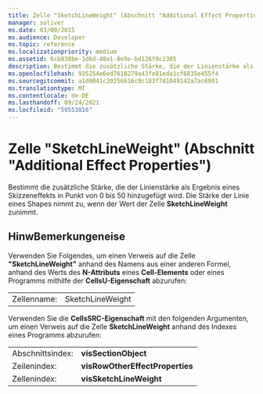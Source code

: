 ```yaml
---
title: Zelle "SketchLineWeight" (Abschnitt "Additional Effect Properties")
manager: soliver
ms.date: 03/09/2015
ms.audience: Developer
ms.topic: reference
ms.localizationpriority: medium
ms.assetid: 6cb838be-1d6d-48e1-8e9e-bd126f0c2385
description: Bestimmt die zusätzliche Stärke, die der Linienstärke als Ergebnis eines Skizzeneffekts in Punkt von 0 bis 50 hinzugefügt wird. Die Stärke der Linie eines Shapes nimmt zu, wenn der Wert der Zelle SketchLineWeight zunimmt.
ms.openlocfilehash: 935254e6ed7618279a43fe81eda1cf6835e455f4
ms.sourcegitcommit: a1d9041c20256616c9c183f7d1049142a7ac6991
ms.translationtype: MT
ms.contentlocale: de-DE
ms.lasthandoff: 09/24/2021
ms.locfileid: "59553816"
---
```

# <a name="sketchlineweight-cell-additional-effect-properties-section"></a>Zelle "SketchLineWeight" (Abschnitt "Additional Effect Properties")

Bestimmt die zusätzliche Stärke, die der Linienstärke als Ergebnis eines Skizzeneffekts in Punkt von 0 bis 50 hinzugefügt wird. Die Stärke der Linie eines Shapes nimmt zu, wenn der Wert der Zelle **SketchLineWeight** zunimmt. 
  
## <a name="remarks"></a>HinwBemerkungeneise

Verwenden Sie Folgendes, um einen Verweis auf die Zelle **"SketchLineWeight"** anhand des Namens aus einer anderen Formel, anhand des Werts des **N-Attributs** eines **Cell-Elements** oder eines Programms mithilfe der **CellsU-Eigenschaft** abzurufen: 
  
|||
|:-----|:-----|
| Zellenname:  <br/> | SketchLineWeight  <br/> |
   
Verwenden Sie die **CellsSRC-Eigenschaft** mit den folgenden Argumenten, um einen Verweis auf die Zelle **SketchLineWeight** anhand des Indexes eines Programms abzurufen: 
  
|||
|:-----|:-----|
| Abschnittsindex:  <br/> |**visSectionObject** <br/> |
| Zeilenindex:  <br/> |**visRowOtherEffectProperties** <br/> |
| Zellenindex:  <br/> |**visSketchLineWeight** <br/> |
   

